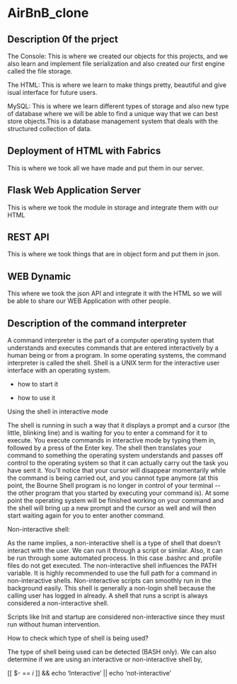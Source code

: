 # AirBnB_clone

Description 0f the prject
-------------------------

The Console: This is where we created our objects for this projects, and we also learn and implement file serialization and also created our first engine called the file storage.

The HTML: This is where we learn to make things pretty, beautiful and give isual interface for future users.

MySQL: This is where we learn different types of storage and also new type of database where we will be able to find a unique way that we can best store objects.This is a database management system that deals with the structured collection of data.

Deployment of HTML with Fabrics
-------------------------------
This is where we took all we have made and put them in our server.

Flask Web Application Server
----------------------------
This is where we took the module in storage and integrate them with our HTML

REST API
--------
This is where we took things that are in object form and put them in json.

WEB Dynamic
-----------
This where we took the json API and integrate it with the HTML so we will be able to share our WEB Application with other people.

Description of the command interpreter
--------------------------------------
A command interpreter is the part of a computer operating system that understands and executes commands that are entered interactively by a human being or from a program. In some operating systems, the command interpreter is called the shell.
Shell is a UNIX term for the interactive user interface with an operating system.

* how to start it 

* how to use it

Using the shell in interactive mode

The shell is running in such a way that it displays a prompt and a cursor (the little, blinking line) and is waiting for you to enter a command for it to execute. You execute commands in interactive mode by typing them in, followed by a press of the Enter key. The shell then translates your command to something the operating system understands and passes off control to the operating system so that it can actually carry out the task you have sent it. You'll notice that your cursor will disappear momentarily while the command is being carried out, and you cannot type anymore (at this point, the Bourne Shell program is no longer in control of your terminal -- the other program that you started by executing your command is). At some point the operating system will be finished working on your command and the shell will bring up a new prompt and the cursor as well and will then start waiting again for you to enter another command. 

Non-interactive shell:

As the name implies, a non-interactive shell is a type of shell that doesn’t interact with the user. We can run it through a script or similar. Also, it can be run through some automated process. In this case  .bashrc and .profile files do not get executed. The non-interactive shell influences the PATH variable. It is highly recommended to use the full path for a command in non-interactive shells. Non-interactive scripts can smoothly run in the background easily. This shell is generally a non-login shell because the calling user has logged in already. A shell that runs a script is always considered a non-interactive shell.

Scripts like Init and startup are considered non-interactive since they must run without human intervention.

How to check which type of shell is being used?

The type of shell being used can be detected (BASH only).
We can also determine if we are using an interactive or non-interactive shell by,

[[ $- == *i* ]] && echo ‘Interactive’ || echo ‘not-interactive’
